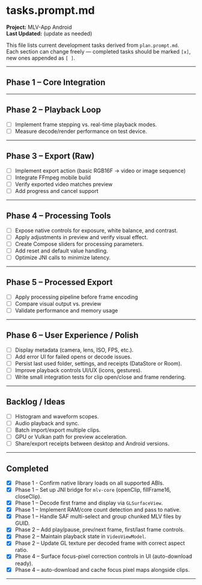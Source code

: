 # tasks.prompt.md
**Project:** MLV-App Android  
**Last Updated:** (update as needed)

This file lists current development tasks derived from `plan.prompt.md`.  
Each section can change freely — completed tasks should be marked `[x]`, new ones appended as `[ ]`.

---

## Phase 1 – Core Integration

---

## Phase 2 – Playback Loop
- [ ] Implement frame stepping vs. real-time playback modes.
- [ ] Measure decode/render performance on test device.

---

## Phase 3 – Export (Raw)
- [ ] Implement export action (basic RGB16F → video or image sequence)
- [ ] Integrate FFmpeg mobile build
- [ ] Verify exported video matches preview
- [ ] Add progress and cancel support

---

## Phase 4 – Processing Tools
- [ ] Expose native controls for exposure, white balance, and contrast.
- [ ] Apply adjustments in preview and verify visual effect.
- [ ] Create Compose sliders for processing parameters.
- [ ] Add reset and default value handling.
- [ ] Optimize JNI calls to minimize latency.

---

## Phase 5 – Processed Export
- [ ] Apply processing pipeline before frame encoding
- [ ] Compare visual output vs. preview
- [ ] Validate performance and memory usage

---

## Phase 6 – User Experience / Polish
- [ ] Display metadata (camera, lens, ISO, FPS, etc.).
- [ ] Add error UI for failed opens or decode issues.
- [ ] Persist last used folder, settings, and receipts (DataStore or Room).
- [ ] Improve playback controls UI/UX (icons, gestures).
- [ ] Write small integration tests for clip open/close and frame rendering.

---

## Backlog / Ideas
- [ ] Histogram and waveform scopes.
- [ ] Audio playback and sync.
- [ ] Batch import/export multiple clips.
- [ ] GPU or Vulkan path for preview acceleration.
- [ ] Share/export receipts between desktop and Android versions.

---

## Completed
- [x] Phase 1 - Confirm native library loads on all supported ABIs.
- [x] Phase 1 – Set up JNI bridge for `mlv-core` (openClip, fillFrame16, closeClip).
- [x] Phase 1 – Decode first frame and display via `GLSurfaceView`.
- [x] Phase 1 – Implement RAM/core count detection and pass to native.
- [x] Phase 1 – Handle SAF multi-select and group chunked MLV files by GUID.
- [x] Phase 2 – Add play/pause, prev/next frame, first/last frame controls.
- [x] Phase 2 – Maintain playback state in `VideoViewModel`.
- [x] Phase 2 – Update GL texture per decoded frame with correct aspect ratio.
- [x] Phase 4 – Surface focus-pixel correction controls in UI (auto-download ready).
- [x] Phase 4 – auto-download and cache focus pixel maps alongside clips.
---
